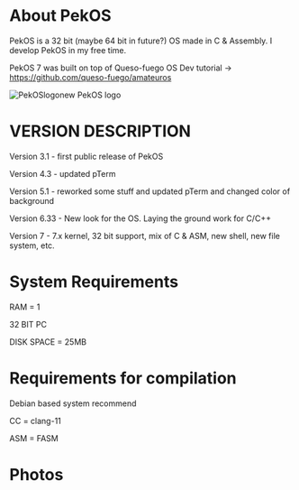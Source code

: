 
# About PekOS
PekOS is a 32 bit (maybe 64 bit in future?) OS made in C & Assembly. I develop PekOS in my free time.

PekOS 7 was built on top of Queso-fuego OS Dev tutorial -> https://github.com/queso-fuego/amateuros

![PekOSlogonew](https://user-images.githubusercontent.com/94230991/149319315-a9a305ab-6b3d-4501-a50e-cd7600890cb8.png)  PekOS logo

# VERSION DESCRIPTION

Version 3.1 - first public release of PekOS

Version 4.3 - updated pTerm

Version 5.1 - reworked some stuff and updated pTerm and changed color of background

Version 6.33 - New look for the OS. Laying the ground work for C/C++

Version 7    - 7.x kernel, 32 bit support, mix of C & ASM, new shell, new file system, etc.

# System Requirements

RAM = 1

32 BIT PC

DISK SPACE = 25MB

# Requirements for compilation

Debian based system recommend

CC = clang-11

ASM = FASM

# Photos

